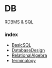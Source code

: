 # DB
RDBMS &amp; SQL


### index
- [BasicSQL](/BasicSQL.md)
- [DatabaseDesign](/DatabaseDesign.md)
- [RelationalAlgebra](/RelationalAlgebra.md)
- [terminology](/terminology.md)

